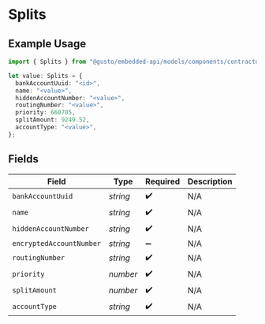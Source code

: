 # Splits

## Example Usage

```typescript
import { Splits } from "@gusto/embedded-api/models/components/contractorpaymentdetailslist.js";

let value: Splits = {
  bankAccountUuid: "<id>",
  name: "<value>",
  hiddenAccountNumber: "<value>",
  routingNumber: "<value>",
  priority: 660705,
  splitAmount: 9249.52,
  accountType: "<value>",
};
```

## Fields

| Field                    | Type                     | Required                 | Description              |
| ------------------------ | ------------------------ | ------------------------ | ------------------------ |
| `bankAccountUuid`        | *string*                 | :heavy_check_mark:       | N/A                      |
| `name`                   | *string*                 | :heavy_check_mark:       | N/A                      |
| `hiddenAccountNumber`    | *string*                 | :heavy_check_mark:       | N/A                      |
| `encryptedAccountNumber` | *string*                 | :heavy_minus_sign:       | N/A                      |
| `routingNumber`          | *string*                 | :heavy_check_mark:       | N/A                      |
| `priority`               | *number*                 | :heavy_check_mark:       | N/A                      |
| `splitAmount`            | *number*                 | :heavy_check_mark:       | N/A                      |
| `accountType`            | *string*                 | :heavy_check_mark:       | N/A                      |